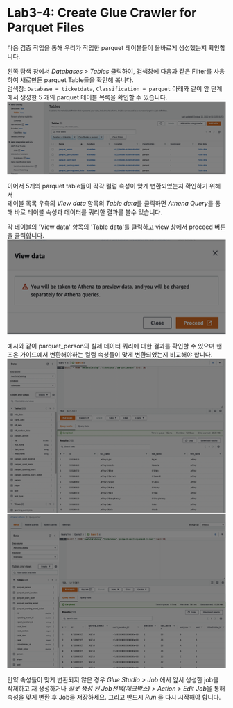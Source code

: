 # Lab3-4: Create Glue Crawler for Parquet Files













다음 검증 작업을 통해 우리가 작업한 parquet 테이블들이 올바르게 생성했는지 확인합니다.<br> 

왼쪽 탐색 창에서 *Databases > Tables* 클릭하여, 검색창에 다음과 같은 Filter를 사용하여 새로만든 parquet Table들을 확인해 봅니다.<br>
검색창: `Database = ticketdata`, `Classification = parquet`
아래와 같이 앞 단계에서 생성한 5 개의 parquet 테이블 목록을 확인할 수 있습니다.
![3-1](../images/glue/3-1-checkparquet1.png)

<Optional> 이어서 5개의 parquet table들이 각각 컬럼 속성이 맞게 변환되었는지 확인하기 위해서<br>
테이블 목록 우측의 *View data* 항목의 *Table data*를 클릭하면  *Athena Query*를 통해 바로 테이블 속성과 데이터를 쿼리한 결과를 볼수 있습니다.

각 테이블의 'View data' 항목의 'Table data'를 클릭하고  view 창에서 proceed 버튼을 클릭합니다.
![3-2](../images/glue/3-1-proceed.png)

예시와 같이 parquet_person의 실제 데이터 쿼리에 대한 결과를 확인할 수 있으며 핸즈온 가이드에서
변환해야하는 컬럼 속성들이 맞게 변환되었는지 비교해야 합니다. 
![3-3](../images/glue/3-1-athenaqueryresult1.png)
![3-4](../images/glue/3-1-sportingevent.png)
  
만약 속성들이 맞게 변환되지 않은 경우 *Glue Studio > Job* 에서 앞서 생성한 job을 삭제하고 재 생성하거나 *잘못 생성 된 Job선택(체크박스) > Action > Edit Job*을 통해 속성을 맞게 변환 후 Job을 저장하세요.
그리고 반드시 *Run* 을 다시 시작해야 합니다.
